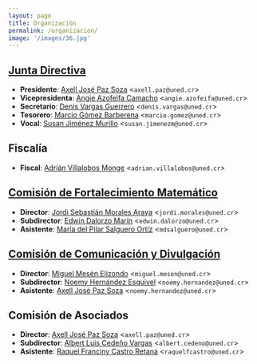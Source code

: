 ```yaml
---
layout: page
title: Organización
permalink: /organizacion/
image: '/images/36.jpg'
---
```



## [Junta Directiva](mailto:asoesem@uned.ac.cr)

* **Presidente**: [Axell José Paz Soza](mailto:axell.paz@uned.cr) <`axell.paz@uned.cr`>
* **Vicepresidenta**: [Angie Azofeifa Camacho](mailto:angie.azofeifa@uned.cr) <`angie.azofeifa@uned.cr`>
* **Secretario**: [Denis Vargas Guerrero](mailto:denis.vargas@uned.cr) <`denis.vargas@uned.cr`>
* **Tesorero**: [Marcio Gómez Barberena](mailto:marcio.gomez@uned.cr) <`marcio.gomez@uned.cr`>
* **Vocal**: [Susan Jiménez Murillo](mailto:susan.jimenezm@uned.cr) <`susan.jimenezm@uned.cr`>


## Fiscalía

* **Fiscal**: [Adrián Villalobos Monge](mailto:adrian.villalobos@uned.cr) <`adrian.villalobos@uned.cr`>

## [Comisión de Fortalecimiento Matemático](mailto:cofoma.asoesem@gmail.com)

* **Director**: [Jordi Sebastián Morales Araya](mailto:jordi.morales@uned.cr) <`jordi.morales@uned.cr`>
* **Subdirector**: [Edwin Dalorzo Marín](mailto:edwin.dalorzo@uned.cr) <`edwin.dalorzo@uned.cr`>
* **Asistente**: [María del Pilar Salguero Ortíz](mailto:mdsalguero@uned.cr) <`mdsalguero@uned.cr`>

## [Comisión de Comunicación y Divulgación](mailto:cocodi.asoesem@gmail.com)

* **Director**: [Miguel Mesén Elizondo](mailto:miguel.mesen@uned.cr) <`miguel.mesen@uned.cr`>
* **Subdirector**: [Noemy Hernández Esquivel](mailto:noemy.hernandez@uned.cr) <`noemy.hernandez@uned.cr`>
* **Asistente**: [Axell José Paz Soza](mailto:axell.paz@uned.cr) <`noemy.hernandez@uned.cr`>

## Comisión de Asociados

* **Director**: [Axell José Paz Soza](mailto:axell.paz@uned.cr) <`axell.paz@uned.cr`>
* **Subdirector**: [Albert Luis Cedeño Vargas](mailto:albert.cedeno@uned.cr) <`albert.cedeno@uned.cr`>
* **Asistente**: [Raquel Franciny Castro Retana](mailto:raquelfcastro@uned.cr) <`raquelfcastro@uned.cr`>
